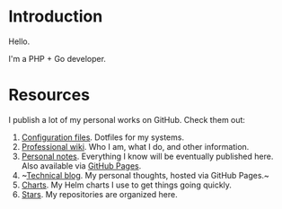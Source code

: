 # Introduction

Hello.

I'm a PHP + Go developer.

# Resources

I publish a lot of my personal works on GitHub. Check them out:

1. [Configuration files](https://github.com/ganiulis/dotfiles). Dotfiles for my systems.
2. [Professional wiki](https://github.com/ganiulis/ganiulis/wiki). Who I am, what I do, and other information.
3. [Personal notes](https://github.com/ganiulis/personal-notes). Everything I know will be eventually published here. Also available via [GitHub Pages](https://ganiulis.github.io/personal-notes/).
4. ~[Technical blog](https://ganiulis.github.io). My personal thoughts, hosted via GitHub Pages.~
5. [Charts](https://github.com/ganiulis/charts). My Helm charts I use to get things going quickly.
6. [Stars](https://github.com/ganiulis?tab=stars). My repositories are organized here.
